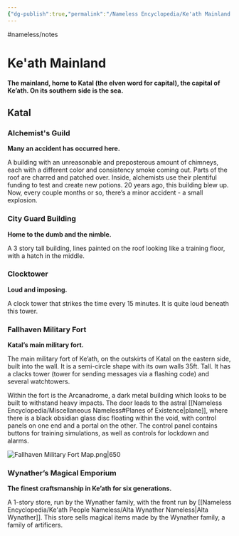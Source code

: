 ```yaml
---
{"dg-publish":true,"permalink":"/Nameless Encyclopedia/Ke'ath Mainland Nameless/"}
---
```


#nameless/notes
# Ke'ath Mainland
**The mainland, home to Katal (the elven word for capital), the capital of Ke’ath. On its southern side is the sea.**

## Katal
### Alchemist's Guild
**Many an accident has occurred here.**

A building with an unreasonable and preposterous amount of chimneys, each with a different color and consistency smoke coming out. Parts of the roof are charred and patched over. Inside, alchemists use their plentiful funding to test and create new potions. 20 years ago, this building blew up. Now, every couple months or so, there’s a minor accident - a small explosion.

### City Guard Building
**Home to the dumb and the nimble.**

A 3 story tall building, lines painted on the roof looking like a training floor, with a hatch in the middle. 

### Clocktower
**Loud and imposing.**

A clock tower that strikes the time every 15 minutes. It is quite loud beneath this tower.

### Fallhaven Military Fort
**Katal’s main military fort.**

The main military fort of Ke’ath, on the outskirts of Katal on the eastern side, built into the wall. It is a semi-circle shape with its own walls 35ft. Tall. It has a clacks tower (tower for sending messages via a flashing code) and several watchtowers.

Within the fort is the Arcanadrome, a dark metal building which looks to be built to withstand heavy impacts. The door leads to the astral [[Nameless Encyclopedia/Miscellaneous Nameless#Planes of Existence\|plane]], where there is a black obsidian glass disc floating within the void, with control panels on one end and a portal on the other. The control panel contains buttons for training simulations, as well as controls for lockdown and alarms.

![Fallhaven Military Fort Map.png|650](/img/user/Nameless%20Encyclopedia/Fallhaven%20Military%20Fort%20Map.png)

### Wynather’s Magical Emporium
**The finest craftsmanship in Ke’ath for six generations.**

A 1-story store, run by the Wynather family, with the front run by [[Nameless Encyclopedia/Ke'ath People Nameless/Alta Wynather Nameless\|Alta Wynather]]. This store sells magical items made by the Wynather family, a family of artificers. 

